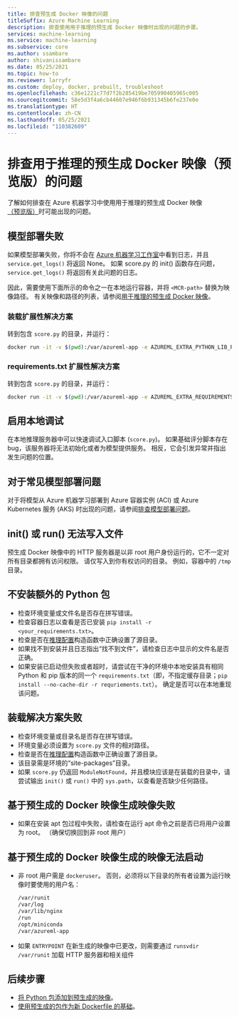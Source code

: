 ```yaml
---
title: 排查预生成 Docker 映像的问题
titleSuffix: Azure Machine Learning
description: 排查使用用于推理的预生成 Docker 映像时出现的问题的步骤。
services: machine-learning
ms.service: machine-learning
ms.subservice: core
ms.author: ssambare
author: shivanissambare
ms.date: 05/25/2021
ms.topic: how-to
ms.reviewer: larryfr
ms.custom: deploy, docker, prebuilt, troubleshoot
ms.openlocfilehash: c36e1221c77d7f2b285419be705990405965c005
ms.sourcegitcommit: 58e5d3f4a6cb44607e946f6b931345b6fe237e0e
ms.translationtype: HT
ms.contentlocale: zh-CN
ms.lasthandoff: 05/25/2021
ms.locfileid: "110382609"
---
```

# <a name="troubleshooting-prebuilt-docker-images-for-inference-preview"></a>排查用于推理的预生成 Docker 映像（预览版）的问题

了解如何排查在 Azure 机器学习中使用用于推理的预生成 Docker 映像[（预览版）](https://azure.microsoft.com/support/legal/preview-supplemental-terms/)时可能出现的问题。

## <a name="model-deployment-failed"></a>模型部署失败

如果模型部署失败，你将不会在 [Azure 机器学习工作室](https://ml.azure.com/)中看到日志，并且 `service.get_logs()` 将返回 None。
如果 score.py 的 init() 函数存在问题，`service.get_logs()` 将返回有关此问题的日志。

因此，需要使用下面所示的命令之一在本地运行容器，并将 `<MCR-path>` 替换为映像路径。 有关映像和路径的列表，请参阅[用于推理的预生成 Docker 映像](concept-prebuilt-docker-images-inference.md)。

### <a name="mounting-extensibility-solution"></a>装载扩展性解决方案

转到包含 `score.py` 的目录，并运行：

```bash
docker run -it -v $(pwd):/var/azureml-app -e AZUREML_EXTRA_PYTHON_LIB_PATH="myenv/lib/python3.7/site-packages" <mcr-path>
```

### <a name="requirementstxt-extensibility-solution"></a>requirements.txt 扩展性解决方案

转到包含 `score.py` 的目录，并运行：

```bash
docker run -it -v $(pwd):/var/azureml-app -e AZUREML_EXTRA_REQUIREMENTS_TXT="requirements.txt" <mcr-path>
```

## <a name="enable-local-debugging"></a>启用本地调试

在本地推理服务器中可以快速调试入口脚本 (`score.py`)。 如果基础评分脚本存在 bug，该服务器将无法初始化或者为模型提供服务。 相反，它会引发异常并指出发生问题的位置。

## <a name="for-common-model-deployment-issues"></a>对于常见模型部署问题

对于将模型从 Azure 机器学习部署到 Azure 容器实例 (ACI) 或 Azure Kubernetes 服务 (AKS) 时出现的问题，请参阅[排查模型部署问题](how-to-troubleshoot-deployment.md)。

## <a name="init-or-run-failing-to-write-a-file"></a>init() 或 run() 无法写入文件

预生成 Docker 映像中的 HTTP 服务器是以非 root 用户身份运行的，它不一定对所有目录都拥有访问权限。 请仅写入到你有权访问的目录。 例如，容器中的 `/tmp` 目录。

## <a name="extra-python-packages-not-installed"></a>不安装额外的 Python 包

* 检查环境变量或文件名是否存在拼写错误。
* 检查容器日志以查看是否已安装 `pip install -r <your_requirements.txt>`。
* 检查是否在[推理配置](/python/api/azureml-core/azureml.core.model.inferenceconfig#constructor)构造函数中正确设置了源目录。
* 如果找不到安装并且日志指出“找不到文件”，请检查日志中显示的文件名是否正确。
* 如果安装已启动但失败或者超时，请尝试在干净的环境中本地安装具有相同 Python 和 pip 版本的同一个 `requirements.txt`（即，不指定缓存目录；`pip install --no-cache-dir -r requriements.txt`）。 确定是否可以在本地重现该问题。

## <a name="mounting-solution-failed"></a>装载解决方案失败

* 检查环境变量或目录名是否存在拼写错误。
* 环境变量必须设置为 `score.py` 文件的相对路径。
* 检查是否在[推理配置](/python/api/azureml-core/azureml.core.model.inferenceconfig#constructor)构造函数中正确设置了源目录。
* 该目录需是环境的“site-packages”目录。
* 如果 `score.py` 仍返回 `ModuleNotFound`，并且模块应该是在装载的目录中，请尝试输出 `init()` 或 `run()` 中的 `sys.path`，以查看是否缺少任何路径。

## <a name="building-an-image-based-on-the-prebuilt-docker-image-failed"></a>基于预生成的 Docker 映像生成映像失败

* 如果在安装 apt 包过程中失败，请检查在运行 apt 命令之前是否已将用户设置为 root。 （确保切换回到非 root 用户） 

## <a name="image-built-based-on-the-prebuilt-docker-image-cant-boot-up"></a>基于预生成的 Docker 映像生成的映像无法启动

* 非 root 用户需是 `dockeruser`。 否则，必须将以下目录的所有者设置为运行映像时要使用的用户名：

    ```bash
    /var/runit
    /var/log
    /var/lib/nginx
    /run
    /opt/miniconda
    /var/azureml-app
    ```

* 如果 `ENTRYPOINT` 在新生成的映像中已更改，则需要通过 `runsvdir /var/runit` 加载 HTTP 服务器和相关组件

## <a name="next-steps"></a>后续步骤

* [将 Python 包添加到预生成的映像](how-to-prebuilt-docker-images-inference-python-extensibility.md)。
* [使用预生成的包作为新 Dockerfile 的基础](how-to-extend-prebuilt-docker-image-inference.md)。